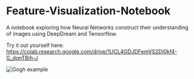 # Feature-Visualization-Notebook
A notebook exploring how Neural Networks construct their understanding of images using DeepDream and Tensorflow.

Try it out yourself here:
https://colab.research.google.com/drive/1UCL4GDJDFemVS2Dj0kf4-G_dqnTBjh-J

![Gogh example](https://i.imgur.com/Lx7YF9o.png)

